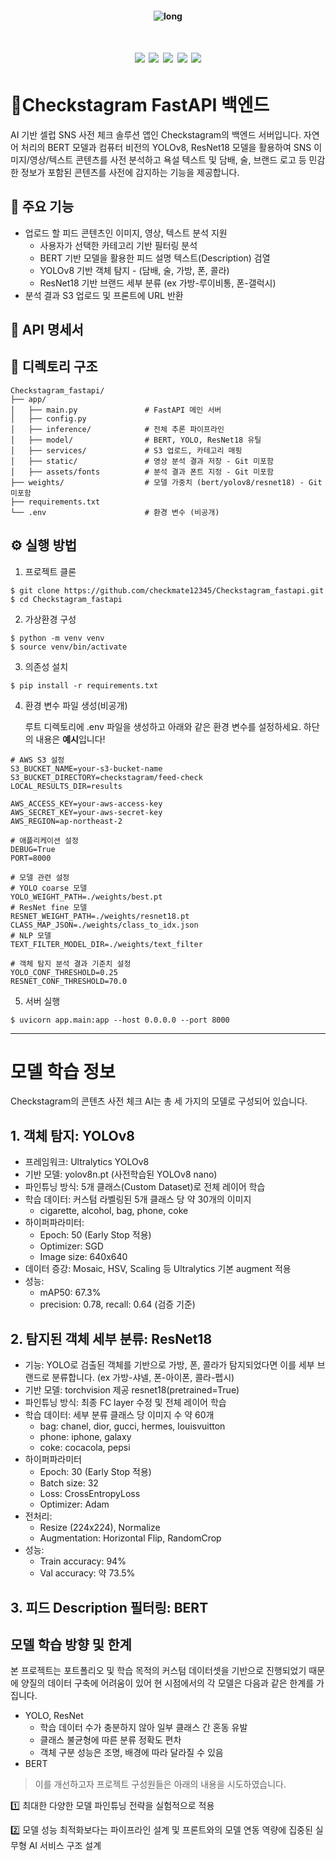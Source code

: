 <h4 align="center"> 
<img src="https://github.com/user-attachments/assets/581a0b9b-ea95-4651-a6db-64925e60a0bf" alt="long" border="0">
</h4>

<h1 align="center">
<img src="https://img.shields.io/badge/Python-3776AB?style=flat&logo=python&logoColor=white"/>
<img src="https://img.shields.io/badge/FastAPI-009688?style=flat&logo=fastapi&logoColor=white"/>
<img src="https://img.shields.io/badge/PyTorch-EE4C2C?style=flat&logo=pytorch&logoColor=white"/>
<img src="https://img.shields.io/badge/Ultralytics-111F68?style=flat&logo=ultralytics&logoColor=white"/>
<img src="https://img.shields.io/badge/Amazon S3-569A31?style=flat&logo=amazons3&logoColor=white"/>
</h1>

# 📱Checkstagram FastAPI 백엔드
AI 기반 셀럽 SNS 사전 체크 솔루션 앱인 Checkstagram의 백엔드 서버입니다. 자연어 처리의 BERT 모델과 컴퓨터 비전의 YOLOv8, ResNet18 모델을 활용하여 SNS 이미지/영상/텍스트 콘텐츠를 사전 분석하고 욕설 텍스트 및 담배, 술, 브랜드 로고 등 민감한 정보가 포함된 콘텐츠를 사전에 감지하는 기능을 제공합니다.

## 📍 주요 기능
* 업로드 할 피드 콘텐츠인 이미지, 영상, 텍스트 분석 지원
  * 사용자가 선택한 카테고리 기반 필터링 분석
  * BERT 기반 모델을 활용한 피드 설명 텍스트(Description) 검열
  * YOLOv8 기반 객체 탐지 - (담배, 술, 가방, 폰, 콜라)
  * ResNet18 기반 브랜드 세부 분류 (ex 가방-루이비통, 폰-갤럭시)
* 분석 결과 S3 업로드 및 프론트에 URL 반환

## 📍 API 명세서

## 📁 디렉토리 구조
```
Checkstagram_fastapi/
├── app/
│   ├── main.py               # FastAPI 메인 서버
│   ├── config.py
│   ├── inference/            # 전체 추론 파이프라인
│   ├── model/                # BERT, YOLO, ResNet18 유틸
│   ├── services/             # S3 업로드, 카테고리 매핑
│   ├── static/               # 영상 분석 결과 저장 - Git 미포함
│   ├── assets/fonts          # 분석 결과 폰트 지정 - Git 미포함
├── weights/                  # 모델 가중치 (bert/yolov8/resnet18) - Git 미포함
├── requirements.txt
└── .env                      # 환경 변수 (비공개)
```

## ⚙️ 실행 방법

1. 프로젝트 클론
```
$ git clone https://github.com/checkmate12345/Checkstagram_fastapi.git
$ cd Checkstagram_fastapi
```

2. 가상환경 구성
```
$ python -m venv venv
$ source venv/bin/activate
```

3. 의존성 설치
```
$ pip install -r requirements.txt
```

4. 환경 변수 파일 생성(비공개)
   
   루트 디렉토리에 .env 파일을 생성하고 아래와 같은 환경 변수를 설정하세요. 하단의 내용은 **예시**입니다!
```
# AWS S3 설정
S3_BUCKET_NAME=your-s3-bucket-name
S3_BUCKET_DIRECTORY=checkstagram/feed-check
LOCAL_RESULTS_DIR=results

AWS_ACCESS_KEY=your-aws-access-key
AWS_SECRET_KEY=your-aws-secret-key
AWS_REGION=ap-northeast-2

# 애플리케이션 설정
DEBUG=True
PORT=8000

# 모델 관련 설정
# YOLO coarse 모델
YOLO_WEIGHT_PATH=./weights/best.pt
# ResNet fine 모델
RESNET_WEIGHT_PATH=./weights/resnet18.pt
CLASS_MAP_JSON=./weights/class_to_idx.json
# NLP 모델
TEXT_FILTER_MODEL_DIR=./weights/text_filter

# 객체 탐지 분석 결과 기준치 설정
YOLO_CONF_THRESHOLD=0.25
RESNET_CONF_THRESHOLD=70.0
```

5. 서버 실행
```
$ uvicorn app.main:app --host 0.0.0.0 --port 8000
```

-----------------

# 모델 학습 정보
Checkstagram의 콘텐츠 사전 체크 AI는 총 세 가지의 모델로 구성되어 있습니다.

## 1. 객체 탐지: YOLOv8
* 프레임워크: Ultralytics YOLOv8
* 기반 모델: yolov8n.pt (사전학습된 YOLOv8 nano)
* 파인튜닝 방식: 5개 클래스(Custom Dataset)로 전체 레이어 학습
* 학습 데이터: 커스텀 라벨링된 5개 클래스 당 약 30개의 이미지
  * cigarette, alcohol, bag, phone, coke
* 하이퍼파라미터:
  * Epoch: 50 (Early Stop 적용)
  * Optimizer: SGD
  * Image size: 640x640
* 데이터 증강: Mosaic, HSV, Scaling 등 Ultralytics 기본 augment 적용
* 성능:
  * mAP50: 67.3%
  * precision: 0.78, recall: 0.64 (검증 기준)

## 2. 탐지된 객체 세부 분류: ResNet18
* 기능: YOLO로 검출된 객체를 기반으로 가방, 폰, 콜라가 탐지되었다면 이를 세부 브랜드로 분류합니다. (ex 가방-샤넬, 폰-아이폰, 콜라-펩시)
* 기반 모델: torchvision 제공 resnet18(pretrained=True)
* 파인튜닝 방식: 최종 FC layer 수정 및 전체 레이어 학습
* 학습 데이터: 세부 분류 클래스 당 이미지 수 약 60개
  * bag: chanel, dior, gucci, hermes, louisvuitton
  * phone: iphone, galaxy
  * coke: cocacola, pepsi
* 하이퍼파라미터
  * Epoch: 30 (Early Stop 적용)
  * Batch size: 32
  * Loss: CrossEntropyLoss
  * Optimizer: Adam
* 전처리:
  * Resize (224x224), Normalize
  * Augmentation: Horizontal Flip, RandomCrop
* 성능:
  * Train accuracy: 94%
  * Val accuracy: 약 73.5%

## 3. 피드 Description 필터링: BERT

## 모델 학습 방향 및 한계
본 프로젝트는 포트폴리오 및 학습 목적의 커스텀 데이터셋을 기반으로 진행되었기 때문에 양질의 데이터 구축에 어려움이 있어 현 시점에서의 각 모델은 다음과 같은 한계를 가집니다.
* YOLO, ResNet
  * 학습 데이터 수가 충분하지 않아 일부 클래스 간 혼동 유발
  * 클래스 불균형에 따른 분류 정확도 편차
  * 객체 구분 성능은 조명, 배경에 따라 달라질 수 있음
* BERT
> 이를 개선하고자 프로젝트 구성원들은 아래의 내용을 시도하였습니다.

1️⃣ 최대한 다양한 모델 파인튜닝 전략을 실험적으로 적용

2️⃣ 모델 성능 최적화보다는 파이프라인 설계 및 프론트와의 모델 연동 역량에 집중된 실무형 AI 서비스 구조 설계
